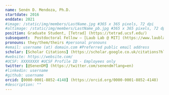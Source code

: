 ```yaml
---
name: Senén D. Mendoza, Ph.D.
startdate: 2016
enddate: 2021
#image: /static/img/members/LastName.jpg #365 x 365 pixels, 72 dpi
#altimage: /static/img/members/LastName_pb.jpg #365 x 365 pixels, 72 dpi
position: Graduate Student, [Tetrad] (https://tetrad.ucsf.edu/)
subsequent:  Postdoctoral Fellow – [Laub Lab @ MIT] (https://www.laublab.mit.edu/)
pronouns: they/them/theirs #personal pronouns
#email: username (at) domain.com #Preferred public email address
scholar: [Scholar Citations] (https://scholar.google.co.uk/citations?hl=en&user=8PQQVcgAAAAJ) #Google Scholar User ID
#website: https://website.com/
#UCSF: XXXXXXXX #UCSF Profile ID - Employees only
twitter: [@SenenDM] (https://twitter.com/senendm?lang=en)
#linkedin: username
#github: username
orcid: [0000-0001-8852-4148] (https://orcid.org/0000-0001-8852-4148)
#description: ""
---
```

